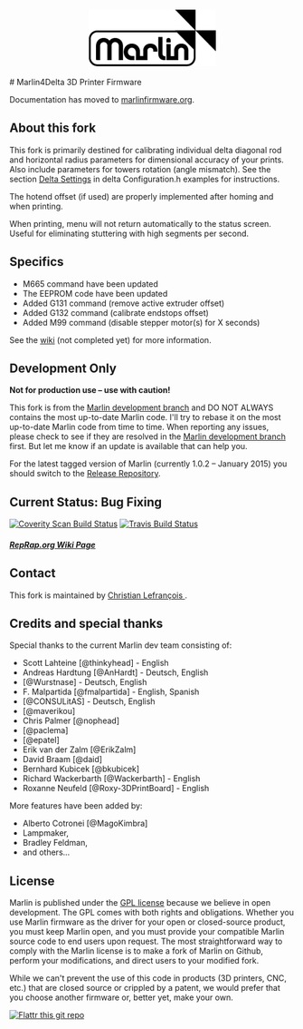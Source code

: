 <h1 align="center">
  <img align="center" src="Documentation/Logo/Marlin%20Logo%20GitHub.png" alt="Marlin4Delta Logo">
</h1>
# Marlin4Delta 3D Printer Firmware

Documentation has moved to [marlinfirmware.org](http://www.marlinfirmware.org).

## About this fork

This fork is primarily destined for calibrating individual delta diagonal rod and horizontal radius parameters for dimensional accuracy of your prints. Also include parameters for towers rotation (angle mismatch). See the section [Delta Settings](https://github.com/clefranc/Marlin4Delta/blob/master/Marlin/example_configurations/delta/biv2.5/Configuration.h#L315) in delta Configuration.h examples for instructions.

The hotend offset (if used) are properly implemented after homing and when printing.

When printing, menu will not return automatically to the status screen. Useful for eliminating stuttering with high segments per second.

## Specifics

* M665 command have been updated
* The EEPROM code have been updated
* Added G131 command (remove active extruder offset)
* Added G132 command (calibrate endstops offset)
* Added M99 command (disable stepper motor(s) for X seconds)

See the [wiki](https://github.com/clefranc/Marlin4Delta/wiki) (not completed yet) for more information.

## Development Only

__Not for production use – use with caution!__

This fork is from the [Marlin development branch](https://github.com/MarlinFirmware/MarlinDev/tree/dev) and DO NOT ALWAYS contains the most up-to-date Marlin code. I'll try to rebase it on the most up-to-date Marlin code from time to time. When reporting any issues, please check to see if they are resolved in the [Marlin development branch](https://github.com/MarlinFirmware/MarlinDev/tree/dev) first. But let me know if an update is available that can help you.

For the latest tagged version of Marlin (currently 1.0.2 – January 2015) you should switch to the [Release Repository](https://github.com/MarlinFirmware/Marlin).

## Current Status: Bug Fixing

[![Coverity Scan Build Status](https://scan.coverity.com/projects/6300/badge.svg)](https://scan.coverity.com/projects/6300)
[![Travis Build Status](https://travis-ci.org/clefranc/Marlin4Delta.svg)](https://travis-ci.org/clefranc/Marlin4Delta)

##### [RepRap.org Wiki Page](http://reprap.org/wiki/Marlin)

## Contact

This fork is maintained by [Christian Lefrançois ](https://github.com/clefranc).

## Credits and special thanks

Special thanks to the current Marlin dev team consisting of:

 - Scott Lahteine [@thinkyhead] - English
 - Andreas Hardtung [@AnHardt] - Deutsch, English
 - [@Wurstnase] - Deutsch, English
 - F. Malpartida [@fmalpartida] - English, Spanish
 - [@CONSULitAS] - Deutsch, English
 - [@maverikou]
 - Chris Palmer [@nophead]
 - [@paclema]
 - [@epatel]
 - Erik van der Zalm [@ErikZalm]
 - David Braam [@daid]
 - Bernhard Kubicek [@bkubicek]
 - Richard Wackerbarth [@Wackerbarth] - English
 - Roxanne Neufeld [@Roxy-3DPrintBoard] - English

More features have been added by:
  - Alberto Cotronei [@MagoKimbra]
  - Lampmaker,
  - Bradley Feldman,
  - and others...

## License

Marlin is published under the [GPL license](/Documentation/COPYING.md) because we believe in open development. The GPL comes with both rights and obligations. Whether you use Marlin firmware as the driver for your open or closed-source product, you must keep Marlin open, and you must provide your compatible Marlin source code to end users upon request. The most straightforward way to comply with the Marlin license is to make a fork of Marlin on Github, perform your modifications, and direct users to your modified fork.

While we can't prevent the use of this code in products (3D printers, CNC, etc.) that are closed source or crippled by a patent, we would prefer that you choose another firmware or, better yet, make your own.

[![Flattr this git repo](http://api.flattr.com/button/flattr-badge-large.png)](https://flattr.com/submit/auto?user_id=ErikZalm&url=https://github.com/MarlinFirmware/Marlin&title=Marlin&language=&tags=github&category=software)

